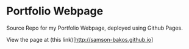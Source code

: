 # Portfolio Webpage
Source Repo for my Portfolio Webpage, deployed using Github Pages.

View the page at (this link)[http://samson-bakos.github.io]

